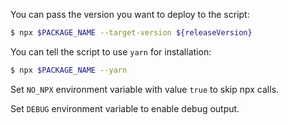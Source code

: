 You can pass the version you want to deploy to the script:

```bash
$ npx $PACKAGE_NAME --target-version ${releaseVersion}
```

You can tell the script to use `yarn` for installation:

```bash
$ npx $PACKAGE_NAME --yarn
```

Set `NO_NPX` environment variable with value `true` to skip npx calls.

Set `DEBUG` environment variable to enable debug output.